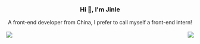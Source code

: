 <h3 align="center">Hi 👋, I'm Jinle</h3>

<div align="center">A front-end developer from China, I prefer to call myself a front-end intern!</div>

<br />


<img align="left" src="https://github-readme-stats.vercel.app/api?username=qjinle&show_icons=true" />
<!-- ![Anurag's GitHub stats](https://github-readme-stats.vercel.app/api?username=qjinle&show_icons=true) -->

<img align="right" src="https://github-readme-stats.vercel.app/api/top-langs/?username=qjinle&layout=compact" />

<br />

<!-- <h4 align="center"> Thanks for Visiting!:innocent:</h4> -->
